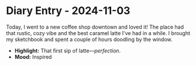 # Diary Entry - 2024-11-03

Today, I went to a new coffee shop downtown and loved it! The place had that rustic, cozy vibe and the best caramel latte I've had in a while. I brought my sketchbook and spent a couple of hours doodling by the window.

- **Highlight:** That first sip of latte—*perfection*.
- **Mood:** Inspired
